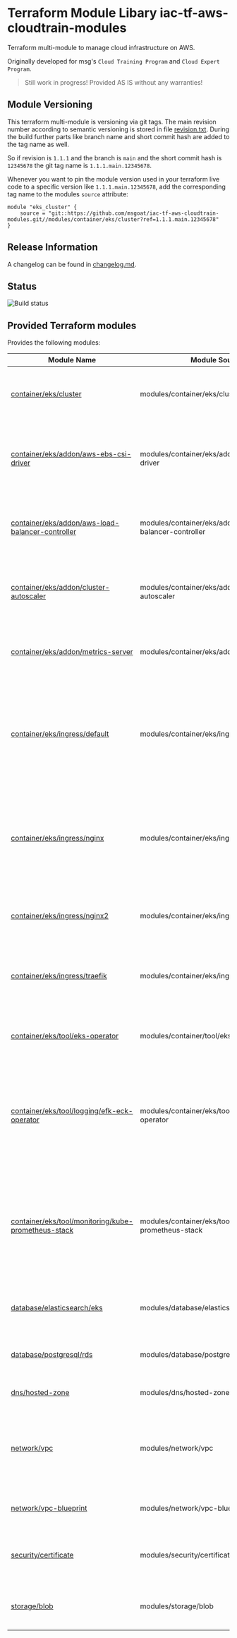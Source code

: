 # Terraform Module Libary iac-tf-aws-cloudtrain-modules

Terraform multi-module to manage cloud infrastructure on AWS.

Originally developed for msg's `Cloud Training Program` and `Cloud Expert Program`.

> Still work in progress! Provided AS IS without any warranties!

## Module Versioning

This terraform multi-module is versioning via git tags. The main revision number according to semantic versioning 
is stored in file [revision.txt](revision.txt). During the build further parts like branch name and short commit hash
are added to the tag name as well.

So if revision is `1.1.1` and the branch is `main` and the short commit hash is `12345678` the git tag name is `1.1.1.main.12345678`.

Whenever you want to pin the module version used in your terraform live code to a specific version 
like `1.1.1.main.12345678`, add the corresponding tag name to the modules `source` attribute:

```text
module "eks_cluster" {
    source = "git::https://github.com/msgoat/iac-tf-aws-cloudtrain-modules.git//modules/container/eks/cluster?ref=1.1.1.main.12345678"
}
```

## Release Information

A changelog can be found in [changelog.md](changelog.md).

## Status

![Build status](https://codebuild.eu-west-1.amazonaws.com/badges?uuid=eyJlbmNyeXB0ZWREYXRhIjoiaVVHN0Z6b2srYkV5K3lOYVRYbDhDa1FXMlRYWGZ3NnBmYUI0UlczYzVDVXFzei9VTVA1dFI2YjZwbXZGcEtzNE9FMWthaGlpVmo3T3pCdXZJNmNZQnVjPSIsIml2UGFyYW1ldGVyU3BlYyI6IkhvSENJbGYrdHE0NlZRdnEiLCJtYXRlcmlhbFNldFNlcmlhbCI6MX0%3D&branch=main)

## Provided Terraform modules

Provides the following modules:

| Module Name                                                                                                                  | Module Source                                               | Description                                                                                                                                                                                                        |
|------------------------------------------------------------------------------------------------------------------------------|-------------------------------------------------------------|--------------------------------------------------------------------------------------------------------------------------------------------------------------------------------------------------------------------|
| [container/eks/cluster](modules/container/eks/cluster/README.md)                                                             | modules/container/eks/cluster                               | Creates an AWS EKS cluster with EKS-managed node groups                                                                                                                                                            | 
| [container/eks/addon/aws-ebs-csi-driver](modules/container/eks/addon/aws-ebs-csi-driver/README.md)                           | modules/container/eks/addon/aws-ebs-csi-driver              | Installs the [Amazon EBS CSI driver as an Amazon EKS add-on](https://docs.aws.amazon.com/eks/latest/userguide/managing-ebs-csi.html) on any given AWS EKS cluster.                                                 | 
| [container/eks/addon/aws-load-balancer-controller](modules/container/eks/addon/aws-load-balancer-controller/README.md)       | modules/container/eks/addon/aws-load-balancer-controller    | Installs the [AWS Load Balancer Controller](https://docs.aws.amazon.com/eks/latest/userguide/aws-load-balancer-controller.html) on any given AWS EKS cluster.                                                      | 
| [container/eks/addon/cluster-autoscaler](modules/container/eks/addon/cluster-autoscaler/README.md)                           | modules/container/eks/addon/cluster-autoscaler              | Installs the [Kubernetes Cluster Autoscaler](https://github.com/kubernetes/autoscaler/tree/master/cluster-autoscaler) on any given AWS EKS cluster.                                                                | 
| [container/eks/addon/metrics-server](modules/container/eks/addon/metrics-server/README.md)                                   | modules/container/eks/addon/metrics-server                  | Installs the [Kubernetes Metrics Server](https://github.com/kubernetes-sigs/metrics-server) on any given AWS EKS cluster.                                                                                          | 
| [container/eks/ingress/default](modules/container/eks/ingress/default/README.md)                                             | modules/container/eks/ingress/default                       | Provisions an ingress controller on the given AWS EKS cluster plus an AWS Application Load Balancer forwarding traffic to the ingress controller.                                                                  | 
| [container/eks/ingress/nginx](modules/container/eks/ingress/nginx/README.md)                                                 | modules/container/eks/ingress/nginx                         | Installs the [NGinX Ingress Controller](https://kubernetes.github.io/ingress-nginx/) on any given AWS EKS cluster. (Deprecated: will be removed with next major version!)                                          | 
| [container/eks/ingress/nginx2](modules/container/eks/ingress/nginx2/README.md)                                               | modules/container/eks/ingress/nginx2                        | Installs the [NGinX Ingress Controller](https://kubernetes.github.io/ingress-nginx/) on any given AWS EKS cluster.                                                                                                 | 
| [container/eks/ingress/traefik](modules/container/eks/ingress/traefik/README.md)                                             | modules/container/eks/ingress/traefik                       | Installs the Traefik Ingress Controller on any given AWS EKS cluster.                                                                                                                                              | 
| [container/eks/tool/eks-operator](modules/container/eks/tool/eck-operator/README.md)                                       | modules/container/tool/eks-operator                         | Provisions the [Elastic Cloud Kubernetes Operator](https://www.elastic.co/guide/en/cloud-on-k8s/current/k8s-overview.html) on the given EKS cluster.                                                               | 
| [container/eks/tool/logging/efk-eck-operator](modules/container/eks/tool/logging/efk-eck-operator/README.md)                 | modules/container/eks/tool/logging/efk-eck-operator | Provisions a cluster tool stack for logging based on `Elasticsearch`, `Fluent Bit` and `Kibana` based on `Elastic Cloud Kubernetes Operator`.                                                                     | 
| [container/eks/tool/monitoring/kube-prometheus-stack](modules/container/eks/tool/monitoring/kube-prometheus-stack/README.md) | modules/container/eks/tool/monitoring/kube-prometheus-stack | deploys a cluster monitoring stack based on Prometheus Operator using the upstream [kube-prometheus-stack](https://github.com/prometheus-community/helm-charts/tree/main/charts/kube-prometheus-stack) Helm chart. | 
| [database/elasticsearch/eks](modules/database/elasticsearch/eks/README.md)                                                   | modules/database/elasticsearch/eks                          | Provision an Elasticsearch cluster on any given AWS EKS cluster.                                                                                                                                                   | 
| [database/postgresql/rds](modules/database/postgresql/rds/README.md)                                                         | modules/database/postgresql/rds                             | Provisions a PostgreSQL instance managed by AWS RDS.                                                                                                                                                               | 
| [dns/hosted-zone](modules/dns/hosted-zone/README.md)                                                                         | modules/dns/hosted-zone                                     | Sets up a Route53 hosted zone.                                                                                                                                                                                     | 
| [network/vpc](modules/network/vpc/README.md)                                                                                 | modules/network/vpc                                         | Creates a VPC spanning the given number of availability zones with the given stack of subnets per availability zone.                                                                                               | 
| [network/vpc-blueprint](modules/network/vpc-blueprint/README.md)                                                             | modules/network/vpc-blueprint                               | Creates a reference VPC based on a VPC blueprint.                                                                                                                                                                  | 
| [security/certificate](modules/security/certificate/README.md)                                                               | modules/security/certificate                                | Creates a TLS certificate managed by AWS Certificate Manager.                                                                                                                                                      | 
| [storage/blob](modules/storage/blob/README.md)                                                                               | modules/storage/blob                                        | Creates a S3 bucket supposed to be used for blob storage.                                                                                                                                                          | 
